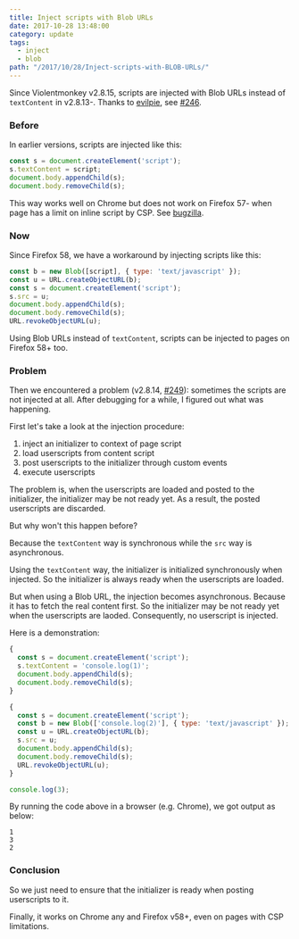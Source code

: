 ```yaml
---
title: Inject scripts with Blob URLs
date: 2017-10-28 13:48:00
category: update
tags:
  - inject
  - blob
path: "/2017/10/28/Inject-scripts-with-BLOB-URLs/"
---
```


Since Violentmonkey v2.8.15, scripts are injected with Blob URLs instead of `textContent` in v2.8.13-. Thanks to [evilpie](https://github.com/evilpie), see [#246](https://github.com/violentmonkey/violentmonkey/pull/246).

### Before

In earlier versions, scripts are injected like this:

```javascript
const s = document.createElement('script');
s.textContent = script;
document.body.appendChild(s);
document.body.removeChild(s);
```

This way works well on Chrome but does not work on Firefox 57- when page has a limit on inline script by CSP. See [bugzilla](https://bugzilla.mozilla.org/show_bug.cgi?id=1267027).

### Now

Since Firefox 58, we have a workaround by injecting scripts like this:

```javascript
const b = new Blob([script], { type: 'text/javascript' });
const u = URL.createObjectURL(b);
const s = document.createElement('script');
s.src = u;
document.body.appendChild(s);
document.body.removeChild(s);
URL.revokeObjectURL(u);
```

Using Blob URLs instead of `textContent`, scripts can be injected to pages on Firefox 58+ too.

### Problem

Then we encountered a problem (v2.8.14, [#249](https://github.com/violentmonkey/violentmonkey/issues/249)): sometimes the scripts are not injected at all. After debugging for a while, I figured out what was happening.

First let's take a look at the injection procedure:
1. inject an initializer to context of page script
1. load userscripts from content script
1. post userscripts to the initializer through custom events
1. execute userscripts

The problem is, when the userscripts are loaded and posted to the initializer, the initializer may be not ready yet. As a result, the posted userscripts are discarded.

But why won't this happen before?

Because the `textContent` way is synchronous while the `src` way is asynchronous.

Using the `textContent` way, the initializer is initialized synchronously when injected. So the initializer is always ready when the userscripts are loaded.

But when using a Blob URL, the injection becomes asynchronous. Because it has to fetch the real content first. So the initializer may be not ready yet when the userscripts are laoded. Consequently, no userscript is injected.

Here is a demonstration:

```javascript
{
  const s = document.createElement('script');
  s.textContent = 'console.log(1)';
  document.body.appendChild(s);
  document.body.removeChild(s);
}

{
  const s = document.createElement('script');
  const b = new Blob(['console.log(2)'], { type: 'text/javascript' });
  const u = URL.createObjectURL(b);
  s.src = u;
  document.body.appendChild(s);
  document.body.removeChild(s);
  URL.revokeObjectURL(u);
}

console.log(3);
```

By running the code above in a browser (e.g. Chrome), we got output as below:

```
1
3
2
```

### Conclusion

So we just need to ensure that the initializer is ready when posting userscripts to it.

Finally, it works on Chrome any and Firefox v58+, even on pages with CSP limitations.
